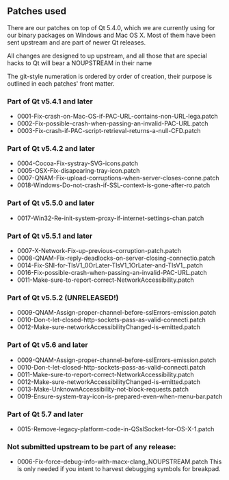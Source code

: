## Patches used

There are our patches on top of Qt 5.4.0, which we are currently
using for our binary packages on Windows and Mac OS X. Most of them
have been sent upstream and are part of newer Qt releases.

All changes are designed to up upstream, and all those that are
special hacks to Qt will bear a NOUPSTREAM in their name

The git-style numeration is ordered by order of creation, their
purpose is outlined in each patches' front matter.

### Part of Qt v5.4.1 and later
* 0001-Fix-crash-on-Mac-OS-if-PAC-URL-contains-non-URL-lega.patch
* 0002-Fix-possible-crash-when-passing-an-invalid-PAC-URL.patch
* 0003-Fix-crash-if-PAC-script-retrieval-returns-a-null-CFD.patch

### Part of Qt v5.4.2 and later
* 0004-Cocoa-Fix-systray-SVG-icons.patch
* 0005-OSX-Fix-disapearing-tray-icon.patch
* 0007-QNAM-Fix-upload-corruptions-when-server-closes-conne.patch
* 0018-Windows-Do-not-crash-if-SSL-context-is-gone-after-ro.patch

### Part of Qt v5.5.0 and later
* 0017-Win32-Re-init-system-proxy-if-internet-settings-chan.patch

### Part of Qt v5.5.1 and later
* 0007-X-Network-Fix-up-previous-corruption-patch.patch
* 0008-QNAM-Fix-reply-deadlocks-on-server-closing-connectio.patch
* 0014-Fix-SNI-for-TlsV1_0OrLater-TlsV1_1OrLater-and-TlsV1_.patch
* 0016-Fix-possible-crash-when-passing-an-invalid-PAC-URL.patch
* 0011-Make-sure-to-report-correct-NetworkAccessibility.patch

### Part of Qt v5.5.2 (UNRELEASED!)
* 0009-QNAM-Assign-proper-channel-before-sslErrors-emission.patch
* 0010-Don-t-let-closed-http-sockets-pass-as-valid-connecti.patch
* 0012-Make-sure-networkAccessibilityChanged-is-emitted.patch

### Part of Qt v5.6 and later
* 0009-QNAM-Assign-proper-channel-before-sslErrors-emission.patch
* 0010-Don-t-let-closed-http-sockets-pass-as-valid-connecti.patch
* 0011-Make-sure-to-report-correct-NetworkAccessibility.patch
* 0012-Make-sure-networkAccessibilityChanged-is-emitted.patch
* 0013-Make-UnknownAccessibility-not-block-requests.patch
* 0019-Ensure-system-tray-icon-is-prepared-even-when-menu-bar.patch

### Part of Qt 5.7 and later
* 0015-Remove-legacy-platform-code-in-QSslSocket-for-OS-X-1.patch

### Not submitted upstream to be part of any release:
* 0006-Fix-force-debug-info-with-macx-clang_NOUPSTREAM.patch
This is only needed if you intent to harvest debugging symbols
for breakpad.



